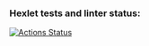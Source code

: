 ### Hexlet tests and linter status:
[![Actions Status](https://github.com/krokojabba/devops-for-programmers-project-74/actions/workflows/hexlet-check.yml/badge.svg)](https://github.com/krokojabba/devops-for-programmers-project-74/actions)